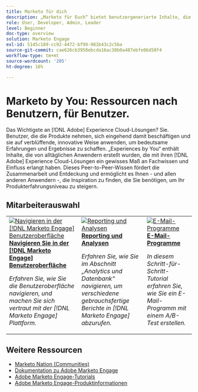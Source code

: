 ```yaml
---
title: Marketo für dich
description: „Marketo für Euch“ bietet benutzergenerierte Inhalte, die von Alltagsbenutzerinnen und -benutzern erstellt werden, die mit ihrem Wissen über Adobe Marketo ein gewisses Maß an Expertise und Einfluss erworben haben.
role: User, Developer, Admin, Leader
level: Beginner
doc-type: overview
solution: Marketo Engage
exl-id: 5145c189-cc92-4472-bf99-981b43c2c5ba
source-git-commit: cae626cb3958ebcda16ac30b0a487ebfe06d50f4
workflow-type: tm+mt
source-wordcount: '205'
ht-degree: 16%

---
```


# Marketo by You: Ressourcen nach Benutzern, für Benutzer.

Das Wichtigste an [!DNL Adobe] Experience Cloud-Lösungen? Sie. Benutzer, die die Produkte nehmen, sich eingehend damit beschäftigen und sie auf verblüffende, innovative Weise anwenden, um bedeutsame Erfahrungen und Ergebnisse zu schaffen. „Experiences by You“ enthält Inhalte, die von alltäglichen Anwendern erstellt wurden, die mit ihren [!DNL Adobe] Experience Cloud-Lösungen ein gewisses Maß an Fachwissen und Einfluss erlangt haben. Dieses Peer-to-Peer-Wissen fördert die Zusammenarbeit und Entdeckung und ermöglicht es Ihnen - und allen anderen Anwendern -, die Inspiration zu finden, die Sie benötigen, um Ihr Produkterfahrungsniveau zu steigern.

<div id="recs-overview-body-1"></div>
<div id="recs-overview-body-2"></div>
<div id="recs-overview-body-3"></div>
<div id="recs-overview-body-4"></div>
<div id="recs-overview-body-5"></div>
<div id="recs-overview-body-6"></div>

<div id="staff-picks-section">

## Mitarbeiterauswahl

<table>
<tr>
  <td>
    <a href="/help/marketo/fundamentals/ui-navigation.md">
      <img alt="Navigieren in der [!DNL Marketo Engage] Benutzeroberfläche" src="https://video.tv.adobe.com/v/3419131?format=jpeg" />
    </a>
    <div>
      <a href="/help/marketo/fundamentals/ui-navigation.md">
    <strong>Navigieren Sie in der [!DNL Marketo Engage] Benutzeroberfläche</strong>
    </a>
    </div>
    <p>
    <em>Erfahren Sie, wie Sie die Benutzeroberfläche navigieren, und machen Sie sich vertraut mit der [!DNL Marketo Engage] Plattform.</em>
    <p>
  </td>
  <td>
    <a href="/help/marketo/reporting/reporting-and-analytics.md">
      <img alt="Reporting und Analysen" src="https://video.tv.adobe.com/v/3419295?format=jpeg" />
    </a>
    <div>
      <a href="/help/marketo/reporting/reporting-and-analytics.md">
    <strong>Reporting und Analysen</strong>
    </a>
    </div>
    <p>
    <em>Erfahren Sie, wie Sie im Abschnitt „Analytics und Datenbank“ navigieren, um verschiedene gebrauchsfertige Berichte in [!DNL Marketo Engage] abzurufen.</em>
    <p>
  </td>
  <td>
    <a href="/help/marketo/programs/email-programs.md">
      <img alt="E-Mail-Programme" src="https://video.tv.adobe.com/v/3419440?format=jpeg" />
    </a>
    <div>
      <a href="/help/marketo/programs/email-programs.md">
    <strong>E-Mail-Programme</strong>
    </a>
    </div>
    <p>
    <em>In diesem Schritt-für-Schritt-Tutorial erfahren Sie, wie Sie ein E-Mail-Programm mit einem A/B-Test erstellen.</em>
    <p>
  </td>
</tr>
</table>

</div>

## Weitere Ressourcen

* [Marketo Nation (Communities)](https://nation.marketo.com/)
* [Dokumentation zu Adobe Marketo Engage](https://experienceleague.adobe.com/docs/marketo-engage.html)
* [Adobe Marketo Engage-Tutorials](https://experienceleague.adobe.com/docs/marketo-learn/tutorials/overview.html)
* [Adobe Marketo Engage-Produktinformationen](https://business.adobe.com/products/marketo/adobe-marketo.html)
